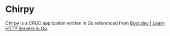 # Chirpy

Chirpy is a CRUD application written in Go referenced from [Boot.dev | Learn HTTP Servers in Go](https://www.boot.dev/courses/learn-http-servers-golang).
